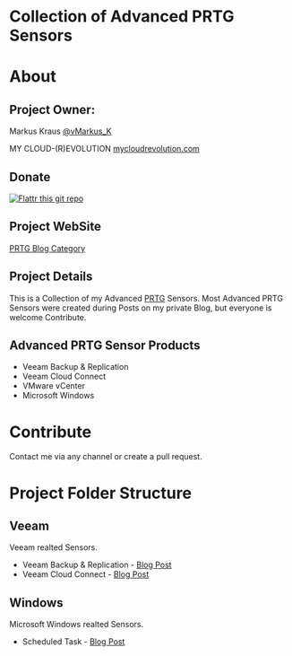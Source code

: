 Collection of Advanced PRTG Sensors
===================================

# About

## Project Owner:

Markus Kraus [@vMarkus_K](https://twitter.com/vMarkus_K)

MY CLOUD-(R)EVOLUTION [mycloudrevolution.com](http://mycloudrevolution.com/)

## Donate

[![Flattr this git repo](http://api.flattr.com/button/flattr-badge-large.png)](https://flattr.com/submit/auto?user_id=vMarkus_K&url=https://github.com/mycloudrevolution/Advanced-PRTG-Sensors&title=Advanced-PRTG-Sensors&language=Powershell&tags=github&category=software)

## Project WebSite

[PRTG Blog Category](http://mycloudrevolution.com/category/prtg/)

## Project Details

This is a Collection of my Advanced [PRTG](https://www.de.paessler.com/prtg/) Sensors.
Most Advanced PRTG Sensors were created during Posts on my private Blog, but everyone is welcome Contribute.

## Advanced PRTG Sensor Products

+ Veeam Backup & Replication
+ Veeam Cloud Connect
+ VMware vCenter
+ Microsoft Windows

# Contribute

Contact me via any channel or create a pull request.

# Project Folder Structure

## Veeam

Veeam realted Sensors.

+ Veeam Backup & Replication - [Blog Post](http://mycloudrevolution.com/2016/03/21/veeam-prtg-sensor-reloaded/)
+ Veeam Cloud Connect - [Blog Post](http://mycloudrevolution.com/2016/08/16/prtg-veeam-cloud-connect-monitoring/)

## Windows 

Microsoft Windows realted Sensors.

+ Scheduled Task - [Blog Post](http://mycloudrevolution.com/2016/09/15/prtg-advanced-scheduled-task-sensor/)